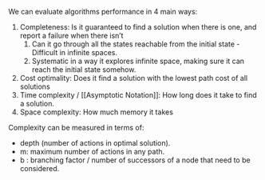 We can evaluate algorithms performance in 4 main ways:

1. Completeness: Is it guaranteed to find a solution when there is one, and report a failure when there isn’t
    1. Can it go through all the states reachable from the initial state - Difficult in infinite spaces.
    2. Systematic in a way it explores infinite space, making sure it can reach the initial state somehow.
2. Cost optimality: Does it find a solution with the lowest path cost of all solutions
3. Time complexity / [[Asymptotic Notation]]: How long does it take to find a solution. 
4. Space complexity: How much memory it takes

Complexity can be measured in terms of:

- depth (number of actions in optimal solution).
- m: maximum number of actions in any path.
- b : branching factor / number of successors of a node that need to be considered.